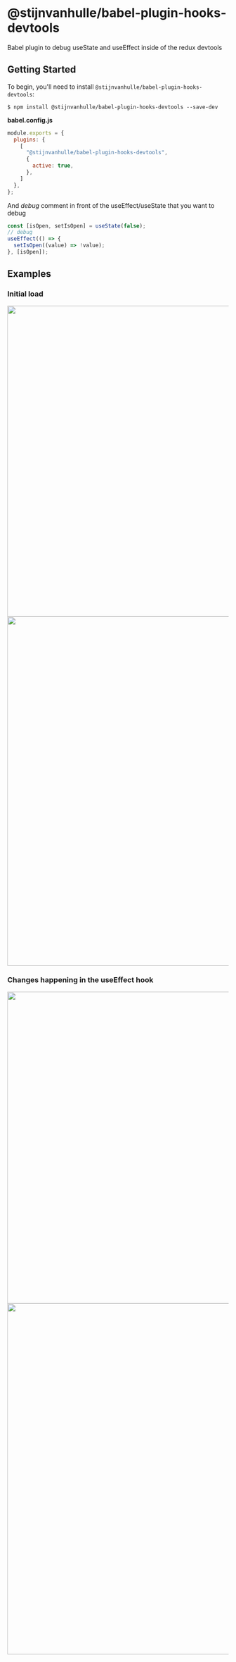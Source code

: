 # @stijnvanhulle/babel-plugin-hooks-devtools

Babel plugin to debug useState and useEffect inside of the redux devtools

## Getting Started

To begin, you'll need to install `@stijnvanhulle/babel-plugin-hooks-devtools`:

```console
$ npm install @stijnvanhulle/babel-plugin-hooks-devtools --save-dev
```

**babel.config.js**

```js
module.exports = {
  plugins: {
    [
      "@stijnvanhulle/babel-plugin-hooks-devtools",
      {
        active: true,
      },
    ]
  },
};
```

And _debug_ comment in front of the useEffect/useState that you want to debug

```js
const [isOpen, setIsOpen] = useState(false);
// debug
useEffect(() => {
  setIsOpen((value) => !value);
}, [isOpen]);
```

## Examples

### Initial load
<img width="706" src="https://user-images.githubusercontent.com/5904681/151671976-07eb785a-e838-4bba-933d-eef56c981fde.png"/>
<img width="793" src="https://user-images.githubusercontent.com/5904681/151671982-5e08e7cd-e93e-447d-8770-b113c6bd8d15.png"/>

### Changes happening in the useEffect hook
<img width="708" src="https://user-images.githubusercontent.com/5904681/151671990-92f0b9b2-cebf-43cc-b782-6d91c7d4dc2d.png"/>
<img width="797" src="https://user-images.githubusercontent.com/5904681/151671994-e53176e7-2a4b-4b69-a269-626a7e286380.png"/>
